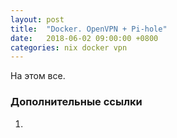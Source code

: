 ```yaml
---
layout: post
title:  "Docker. OpenVPN + Pi-hole"
date:   2018-06-02 09:00:00 +0800
categories: nix docker vpn
---
```




На этом все.

### Дополнительные ссылки
1.
